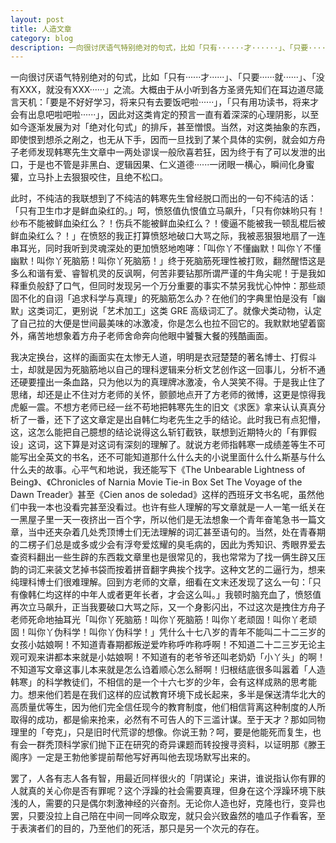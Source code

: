 ```yaml
---
layout: post
title: 人造文章
category: blog
description: 一向很讨厌语气特别绝对的句式，比如「只有······才······」、「只要······就······」、「没有XXX，就没有XXX······」之流。大概由于从小听到各方圣贤先知们在耳边道尽箴言天机：「要是不好好学习，将来只有去要饭吧啦······」，「只有用功读书，将来才会有出息吧啦吧啦······」，因此对这类······
---
```

一向很讨厌语气特别绝对的句式，比如「只有······才······」、「只要······就······」、「没有XXX，就没有XXX······」之流。大概由于从小听到各方圣贤先知们在耳边道尽箴言天机：「要是不好好学习，将来只有去要饭吧啦······」，「只有用功读书，将来才会有出息吧啦吧啦······」，因此对这类肯定的预言一直有着深深的心理阴影，以至如今逐渐发展为对「绝对化句式」的排斥，甚至憎恨。当然，对这类抽象的东西，即使恨到想杀之剐之，也无从下手，因而一旦找到了某个具体的实例，就会如方舟子老师发现韩寒先生文章中一两处谬误一般欣喜若狂，因为终于有了可以发泄的出口，于是也不管是非黑白、逻辑因果、仁义道德······一闭眼一横心，瞬间化身蜜獾，立马扑上去狠狠咬住，且绝不松口。

此时，不纯洁的我联想到了不纯洁的韩寒先生曾经脱口而出的一句不纯洁的话：「只有卫生巾才是鲜血染红的。」呵，愤怒值仇恨值立马飙升，「只有你妹哟只有！纱布不能被鲜血染红么？！伤兵不能被鲜血染红么？！傻逼不能被我一顿乱棍后被鲜血染红么？！」在愤怒的我正打算愤怒地破口大骂之际，我被恶狠狠地扇了一连串耳光，同时我听到灵魂深处的更加愤怒地咆哮：「叫你丫不懂幽默！叫你丫不懂幽默！叫你丫死脑筋！叫你丫死脑筋！」终于死脑筋死理性被打败，翻然醒悟这是多么和谐有爱、睿智机灵的反讽啊，何苦非要钻那所谓严谨的牛角尖呢！于是我如释重负般舒了口气，但同时发现另一个万分重要的事实不禁另我忧心忡忡：那些顽固不化的自诩「追求科学与真理」的死脑筋怎么办？在他们的字典里怕是没有「幽默」这类词汇，更别说「艺术加工」这类 GRE 高级词汇了。就像犬类动物，认定了自己拉的大便是世间最美味的冰激凌，你是怎么也拉不回它的。我默默地望着窗外，痛苦地想象着方舟子老师舍命奔向他眼中饕餮大餐的残酷画面。

我决定换台，这样的画面实在太惨无人道，明明是衣冠楚楚的著名博士、打假斗士，却就是因为死脑筋地以自己的理科逻辑来分析文艺创作这一回事儿，分析不通还硬要撞出一条血路，只为他以为的真理牌冰激凌，令人哭笑不得。于是我止住了思绪，却还是止不住对方老师的关怀，颤颤地点开了方老师的微博，这更是惊得我虎躯一震。不想方老师已经一丝不苟地把韩寒先生的旧文《求医》拿来认认真真分析了一番，还下了这文章定是出自韩仁均老先生之手的结论。此时我已有点犯懵，这，这怎么能把自己臆想的结论说得这么斩钉截铁，联想到近期特火的「有罪假设」这词，这下算是对这词有深刻的理解了。就说方老师指韩寒一成绩差等生不可能写出全英文的书名，还不可能知道那什么什么夫的小说里面什么什么斯基与什么什么夫的故事。心平气和地说，我还能写下《The Unbearable Lightness of Being》、《Chronicles of Narnia Movie Tie-in Box Set The Voyage of the Dawn Treader》甚至《Cien anos de soledad》这样的西班牙文书名呢，虽然他们中我一本也没看完甚至没看过。也许有些人理解的写文章就是一人一笔一纸关在一黑屋子里一天一夜挤出一百个字，所以他们是无法想象一个青年奋笔急书一篇文章，当中还夹杂着几处秃顶博士们无法理解的词汇甚至语句的。当然，处在青春期的二楞子们总是或多或少会有浮夸爱炫耀的臭毛病的，因此为秀知识、秀眼界爱去查资料翻出一些生辟的东西栽文章里也是很常见的，我也常常为了找一俩生辟又压韵的词汇来装文艺掉书袋而按着拼音翻字典挨个找字。这种文艺的二逼行为，想来纯理科博士们很难理解。回到方老师的文章，细看在文末还发现了这么一句：「只有像韩仁均这样的中年人或者更年长者，才会这么叫。」我顿时脑充血了，愤怒值再次立马飙升，正当我要破口大骂之际，又一个身影闪出，不过这次是拽住方舟子老师死命地抽耳光「叫你丫死脑筋！叫你丫死脑筋！叫你丫老顽固！叫你丫老顽固！叫你丫伪科学！叫你丫伪科学！」凭什么十七八岁的青年不能叫二十二三岁的女孩小姑娘啊！不知道青春期都叛逆爱咋称呼咋称呼啊！不知道二十二三岁无论主观可观来讲都本来就是小姑娘啊！不知道有的老爷爷还叫老奶奶「小丫头」的啊！不知道写文章这事儿本来就是怎么诌着顺心怎么掰啊！归根结底很多叫嚣着「人造韩寒」的科学教徒们，不相信的是一个十六七岁的少年，会有这样成熟的思考能力。想来他们若是在我们这样的应试教育环境下成长起来，多半是保送清华北大的高质量优等生，因为他们完全信任现今的教育制度，他们相信背离这种制度的人所取得的成功，都是偷来抢来，必然有不可告人的下三滥计谋。至于天才？那如同物理里的「夸克」，只是旧时代荒谬的想像。你说王勃？呵，要是他能死而复生，也有会一群秃顶科学家们抛下正在研究的奇异课题而转投搜寻资料，以证明那《滕王阁序》一定是王勃他爹提前帮他写好再叫他去现场默写出来的。

罢了，人各有志人各有智，用最近同样很火的「阴谋论」来讲，谁说指认你有罪的人就真的关心你是否有罪呢？这个浮躁的社会需要真理，但身在这个浮躁环境下肤浅的人，需要的只是偶尔刺激神经的兴奋剂。无论你人造也好，克隆也行，变异也罢，只要没拉上自己陪在中间一同哗众取宠，就只会兴致盎然的嗑瓜子作看客，至于表演者们的目的，乃至他们的死活，那只是另一个次元的存在。